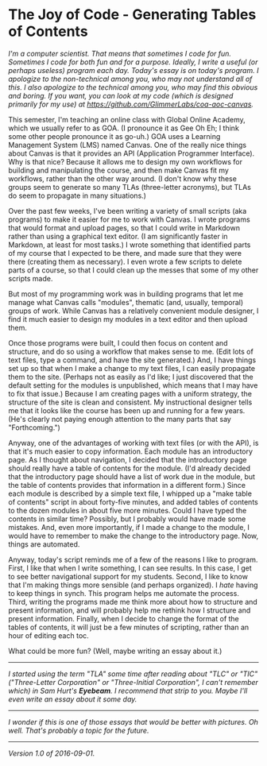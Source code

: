 The Joy of Code - Generating Tables of Contents
===============================================

*I'm a computer scientist.  That means that sometimes I code for fun.
Sometimes I code for both fun and for a purpose.  Ideally, I write a
useful (or perhaps useless) program each day.  Today's essay is on 
today's program. I apologize to the non-technical among you, who may
not understand all of this.  I also apologize to the technical
among you, who may find this obvious and boring.  If you want,
you can look at my code (which is designed primarily for my use) at
<https://github.com/GlimmerLabs/coa-aoc-canvas>.*

This semester, I'm teaching an online class with Global Online Academy,
which we usually refer to as GOA.  (I pronounce it as Gee Oh Eh; I think
some other people pronounce it as go-uh.)  GOA uses a Learning Management
System (LMS) named Canvas.  One of the really nice things about Canvas is
that it provides an API (Application Programmer Interface).  Why is that
nice?  Because it allows me to design my own workflows for building and
manipulating the course, and then make Canvas fit my workflows, rather
than the other way around.  (I don't know why these groups seem to 
generate so many TLAs (three-letter acronyms), but TLAs do seem to 
propagate in many situations.)

Over the past few weeks, I've been writing a variety of small scripts
(aka programs) to make it easier for me to work with Canvas.  I wrote
programs that would format and upload pages, so that I could write in
Markdown rather than using a graphical text editor.  (I am significantly
faster in Markdown, at least for most tasks.)  I wrote something that 
identified parts of my course that I expected to be there, and made 
sure that they were there (creating them as necessary).  I even wrote a
few scripts to delete parts of a course, so that I could clean up the
messes that some of my other scripts made.

But most of my programming work was in building programs that let me manage
what Canvas calls "modules", thematic (and, usually, temporal) groups of
work.  While Canvas has a relatively convenient module designer, I find it
much easier to design my modules in a text editor and then upload them.

Once those programs were built, I could then focus on content
and structure, and do so using a workflow that makes sense to me.
(Edit lots of text files, type a command, and have the site generated.)
And, I have things set up so that when I make a change to my text files,
I can easily propagate them to the site.  (Perhaps not as easily as
I'd like; I just discovered that the default setting for the modules is
unpublished, which means that I may have to fix that issue.)  Because I
am creating pages with a uniform strategy, the structure of the site is
clean and consistent.  My instructional designer tells me that it looks
like the course has been up and running for a few years.  (He's clearly
not paying enough attention to the many parts that say "Forthcoming.")

Anyway, one of the advantages of working with text files (or with the
API), is that it's much easier to copy information.  Each module has an
introductory page.  As I thought about navigation, I decided that the
introductory page should really have a table of contents for the module.
(I'd already decided that the introductory page should have a list of work
due in the module, but the table of contents provides that information
in a different form.)  Since each module is described by a simple text
file, I whipped up a "make table of contents" script in about forty-five
minutes, and added tables of contents to the dozen modules in about
five more minutes.  Could I have typed the contents in similar time?
Possibly, but I probably would have made some mistakes.  And, even more
importantly, if I made a change to the module, I would have to remember
to make the change to the introductory page.  Now, things are automated.

Anyway, today's script reminds me of a few of the reasons I like to program.
First, I like that when I write something, I can see results.  In this
case, I get to see better navigational support for my students.  Second,
I like to know that I'm making things more sensible (and perhaps organized).
I *hate* having to keep things in synch.  This program helps me automate
the process.  Third, writing the programs made me think more about how to
structure and present information, and will probably help me rethink how
I structure and present information.  Finally, when I decide to change
the format of the tables of contents, it will just be a few minutes of
scripting, rather than an hour of editing each toc.

What could be more fun?  (Well, maybe writing an essay about it.)

---

*I started using the term "TLA" some time after reading about "TLC" or
"TIC" ("Three-Letter Corporation" or "Three-Initial Corporation", I can't
remember which) in Sam Hurt's __Eyebeam__.  I recommend that strip to you.
Maybe I'll even write an essay about it some day.*

---

*I wonder if this is one of those essays that would be better with pictures.
Oh well.  That's probably a topic for the future.*

---

*Version 1.0 of 2016-09-01.*
